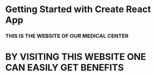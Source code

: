 # Getting Started with Create React App

### THIS IS THE WEBSITE OF OUR MEDICAL CENTER
# BY VISITING THIS WEBSITE ONE CAN EASILY GET BENEFITS
